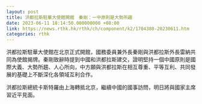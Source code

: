 ```yaml
---
layout: post
title: 洪都拉斯駐華大使館開館　秦剛：一中原則是大勢所趨
date: 2023-06-11 18:14:50.000000000 +08:00
link: https://news.rthk.hk/rthk/ch/component/k2/1704380-20230611.htm
categories: rthk
---
```


洪都拉斯駐華大使館在北京正式開館，國務委員兼外長秦剛與洪都拉斯外長雷納共同為使館揭牌。秦剛致辭時提到中國和洪都拉斯建交，證明堅持一個中國原則是國際大義、大勢所趨、人心所向，中方願與洪都拉斯在相互尊重、平等互利、共同發展的基礎上不斷深化各領域互利合作。

洪都拉斯總統卡斯特羅由上海轉抵北京，繼續中國的國事訪問，明日將與國家主席習近平見面。
